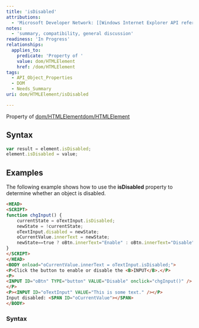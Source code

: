 ```yaml
---
title: 'isDisabled'
attributions:
  - 'Microsoft Developer Network: [[Windows Internet Explorer API reference](http://msdn.microsoft.com/en-us/library/ie/hh828809%28v=vs.85%29.aspx) Article]'
notes:
  - 'summary, compatibility, general discussion'
readiness: 'In Progress'
relationships:
  applies_to:
    predicate: 'Property of '
    value: dom/HTMLElement
    href: /dom/HTMLElement
tags:
  - API_Object_Properties
  - DOM
  - Needs_Summary
uri: dom/HTMLElement/isDisabled

---
```

Property of [dom/HTMLElement](/dom/HTMLElement)[dom/HTMLElement](/dom/HTMLElement)

## Syntax

``` js
var result = element.isDisabled;
element.isDisabled = value;
```

## Examples

The following example shows how to use the **isDisabled** property to determine whether an object is disabled.

``` html
<HEAD>
<SCRIPT>
function chgInput() {
    currentState = oTextInput.isDisabled;
    newState = !currentState;
    oTextInput.disabled = newState;
    oCurrentValue.innerText = newState;
    newState==true ? oBtn.innerText="Enable" : oBtn.innerText="Disable"
}
</SCRIPT>
</HEAD>
<BODY onload="oCurrentValue.innerText = oTextInput.isDisabled;">
<P>Click the button to enable or disable the <B>INPUT</B>.</P>
<P>
<INPUT ID="oBtn" TYPE="button" VALUE="Disable" onclick="chgInput()" />
</P>
<P><INPUT ID="oTextInput" VALUE="This is some text." /></P>
Input disabled: <SPAN ID="oCurrentValue"></SPAN>
</BODY>
```

### Syntax
